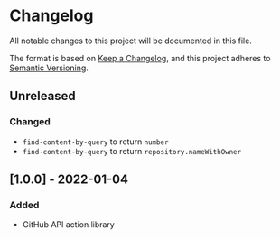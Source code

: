 # Changelog
All notable changes to this project will be documented in this file.

The format is based on [Keep a Changelog](https://keepachangelog.com/en/1.0.0/),
and this project adheres to [Semantic Versioning](https://semver.org/spec/v2.0.0.html).

## Unreleased
### Changed
- `find-content-by-query` to return `number`
- `find-content-by-query` to return `repository.nameWithOwner`

## [1.0.0] - 2022-01-04
### Added
- GitHub API action library
